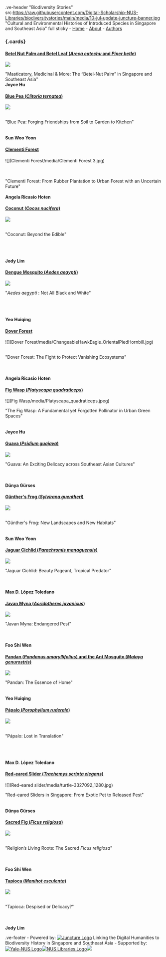 .ve-header "Biodiversity Stories" src:https://raw.githubusercontent.com/Digital-Scholarship-NUS-Libraries/biodiversitystories/main/media/10-jul-update-juncture-banner.jpg "Cultural and Environmental Histories of Introduced Species in Singapore and Southeast Asia" full sticky
    - [Home](/)
    - [About](/about)
    - [Authors](/authors) 
   
### {.cards}


####
<h4 class="card-title">
    <a href="https://www.juncture-digital.org/Digital-Scholarship-NUS-Libraries/biodiversitystories/Betel-nut%20Palm">
        <b> Betel Nut Palm and Betel Leaf (<em>Areca catechu</em> and <em>Piper betle</em>) </b>
    </a>
</h4>

![](https://d3d00swyhr67nd.cloudfront.net/w1200h1200/collection/LSW/RBGM/LSW_RBGM_MN_CD6_583-001.jpg)

"Masticatory, Medicinal & More: The “Betel-Nut Palm” in Singapore and Southeast Asia" 
<br> **Joyce Hu**

####
<h4 class="card-title">
    <a href="https://www.juncture-digital.org/Digital-Scholarship-NUS-Libraries/biodiversitystories/Betel-nut%20Palm">
        <b> Blue Pea (<em>Clitoria ternatea</em>)</b>
    </a>
</h4>

![](https://upload.wikimedia.org/wikipedia/commons/thumb/6/60/Flower-clitoria-ternatea.png/816px-Flower-clitoria-ternatea.png?20120525102736)

<br>"Blue Pea: Forging Friendships from Soil to Garden to Kitchen"
<br><br><br> **Sun Woo Yoon**

####
<h4 class="card-title">
    <a href="https://www.juncture-digital.org/Digital-Scholarship-NUS-Libraries/biodiversitystories/Clementi%20Forest">
        <b> Clementi Forest</b>
    </a>
</h4>

![](Clementi Forest/media/Clementi Forest 3.jpg)

<br><br> "Clementi Forest: From Rubber Plantation to Urban Forest with an Uncertain Future"
<br><br> **Angela Ricasio Hoten**

####
<h4 class="card-title">
    <a href="https://www.juncture-digital.org/Digital-Scholarship-NUS-Libraries/biodiversitystories/Coconut">
        <b> Coconut (<em>Cocos nucifera</em>) </b>
    </a>
</h4>

![](https://www.roots.gov.sg/CollectionImages/1168093.jpg)

<br>"Coconut: Beyond the Edible"
<br><br><br><br><br> **Jody Lim**

####
<h4 class="card-title">
    <a href="https://www.juncture-digital.org/Digital-Scholarship-NUS-Libraries/biodiversitystories/Dengue%20Mosquito">
        <b> Dengue Mosquito (<em>Aedes aegypti</em>) </b>
    </a>
</h4>

![](https://blog.biodiversitylibrary.org/wp-content/uploads/sites/4/2021/06/Campbell_4-768x679.jpg)

"*Aedes aegypti* : Not All Black and White"
<br><br><br><br><br> **Yeo Huiqing**

####
<h4 class="card-title">
    <a href="https://www.juncture-digital.org/Digital-Scholarship-NUS-Libraries/biodiversitystories/Dover%20Forest">
        <b> Dover Forest </b>
    </a>
</h4>

![](Dover Forest/media/ChangeableHawkEagle_OrientalPiedHornbill.jpg)

<br> "Dover Forest: The Fight to Protect Vanishing Ecosystems"
<br><br><br><br> **Angela Ricasio Hoten**

####
<h4 class="card-title">
    <a href="https://www.juncture-digital.org/Digital-Scholarship-NUS-Libraries/biodiversitystories/Fig%20Wasp/">
        <b> Fig Wasp (<em>Platyscapa quadraticeps</em>) </b>
    </a>
</h4>

![](Fig Wasp/media/Platyscapa_quadraticeps.jpeg)

"The Fig Wasp: A Fundamental yet Forgotten Pollinator in Urban Green Spaces"
<br><br><br> **Joyce Hu**

####
<h4 class="card-title">
    <a href="https://www.juncture-digital.org/Digital-Scholarship-NUS-Libraries/biodiversitystories/Guava">
        <b> Guava (<em>Psidium guajava</em>) </b>
    </a>
</h4>

![](https://www.roots.gov.sg/CollectionImages/1083699.jpg)

"Guava: An Exciting Delicacy across Southeast Asian Cultures"
<br><br><br><br> **Dünya Gürses**

####
<h4 class="card-title">
    <a href="https://www.juncture-digital.org/Digital-Scholarship-NUS-Libraries/biodiversitystories/G%C3%BCnther's%20Frog/">
        <b> Günther's Frog (<em>Sylvirana guentheri</em>) </b>
    </a>
</h4>

![](https://upload.wikimedia.org/wikipedia/commons/e/ea/G%C3%BCnther%27s_Frog_%28Hylarana_guentheri%29_%E6%B2%BC%E8%9B%995.jpg)

<br> "Günther's Frog: New Landscapes and New Habitats"
<br><br><br> **Sun Woo Yoon**

####
<h4 class="card-title">
    <a href="https://www.juncture-digital.org/Digital-Scholarship-NUS-Libraries/biodiversitystories/Jaguar%20cichlid">
        <b> Jaguar Cichlid (<em>Parachromis managuensis</em>) </b>
    </a>
</h4>

![](https://upload.wikimedia.org/wikipedia/commons/thumb/c/c4/Parachromis_managuensis_2012_G1.jpg/1600px-Parachromis_managuensis_2012_G1.jpg?20120311175105)

"Jaguar Cichlid: Beauty Pageant, Tropical Predator" 
<br><br><br><br> **Max D. López Toledano**

####
<h4 class="card-title">
    <a href="https://www.juncture-digital.org/Digital-Scholarship-NUS-Libraries/biodiversitystories/Javan%20myna">
        <b> Javan Myna (<em>Acridotheres javanicus</em>) </b>
    </a>
</h4>

![](https://upload.wikimedia.org/wikipedia/commons/7/7f/Acridotheres_javanicus_-_Kent_Ridge_Park.jpg)

"Javan Myna: Endangered Pest"
<br><br><br><br> **Foo Shi Wen**

####
<h4 class="card-title">
    <a href="https://www.juncture-digital.org/Digital-Scholarship-NUS-Libraries/biodiversitystories/Pandan">
        <b> Pandan (<em>Pandanus amaryllifolius</em>) and the Ant Mosquito (<em>Malaya genurostris</em>) </b>
    </a>
</h4>

![](Pandan/media/leaf_axil.jpg)

"Pandan: The Essence of Home"
<br><br><br> **Yeo Huiqing**

####
<h4 class="card-title">
    <a href="https://www.juncture-digital.org/Digital-Scholarship-NUS-Libraries/biodiversitystories/Porophyllum-ruderale">
        <b> Pápalo (<em>Porophyllum ruderale</em>) </b>
    </a>
</h4>

![](https://mediateca.inah.gob.mx/adore-djatoka//resolver?rft_id=https%3A%2F%2Fmediateca.inah.gob.mx%2Frepositorio%2Fislandora%2Fobject%2Fcodice%253A897%2Fdatastream%2FJP2%2Fview%3Ftoken%3D71fa3c5704caeb703cb4a83afbeb285a2537cf9bf069e25506ec30ab61dc0769&url_ver=Z39.88-2004&svc_id=info%3Alanl-repo%2Fsvc%2FgetRegion&svc_val_fmt=info%3Aofi%2Ffmt%3Akev%3Amtx%3Ajpeg2000&svc.format=image%2Fjpeg&svc.level=8&svc.rotate=0)

<br> "Pápalo: Lost in Translation" 
<br><br><br><br><br> **Max D. López Toledano**

####
<h4 class="card-title">
    <a href="https://www.juncture-digital.org/Digital-Scholarship-NUS-Libraries/biodiversitystories/Red-eared%20slider">
        <b> Red-eared Slider (<em>Trachemys scripta elegans</em>) </b>
    </a>
</h4>

![](Red-eared slider/media/turtle-3327092_1280.jpg)

"Red-eared Sliders in Singapore: From Exotic Pet to Released Pest"
<br><br><br> **Dünya Gürses**

####
<h4 class="card-title">
    <a href="https://www.juncture-digital.org/Digital-Scholarship-NUS-Libraries/biodiversitystories/Sacred%20Fig">
        <b> Sacred Fig (<em>Ficus religiosa</em>) </b>
    </a>
</h4>

![](https://upload.wikimedia.org/wikipedia/commons/thumb/1/15/MET_DP159094.jpg/1504px-MET_DP159094.jpg?20170324205903)

<br> "Religion’s Living Roots: The Sacred _Ficus religiosa_" 
<br><br><br><br> **Foo Shi Wen**

####
<h4 class="card-title">
    <a href="https://www.juncture-digital.org/Digital-Scholarship-NUS-Libraries/biodiversitystories/Tapioca">
        <b> Tapioca (<em>Manihot esculenta</em>) </b>
    </a>
</h4>

![](https://www.roots.gov.sg/CollectionImages/1080187.jpg)

<br> "Tapioca: Despised or Delicacy?"
<br><br><br><br> **Jody Lim**


.ve-footer
    - Powered by: [![Juncture Logo](https://juncture-digital.github.io/juncture/static/images/juncture-logo.png)](https://juncture-digital.org) Linking the Digital Humanities to Biodiversity History in Singapore and Southeast Asia
    - Supported by: [![Yale-NUS Logo](https://upload.wikimedia.org/wikipedia/commons/thumb/1/17/Yale-NUS_College_logo.svg/800px-Yale-NUS_College_logo.svg.png)](https://www.yale-nus.edu.sg/)[![NUS Libraries Logo](https://sbdb.nus.edu.sg/images/NUSCL.png)](https://blog.nus.edu.sg/linus/about-nus-libraries/)![](https://ari.nus.edu.sg/wp-content/themes/nus-astra/assets/images/ari-logo.png)
